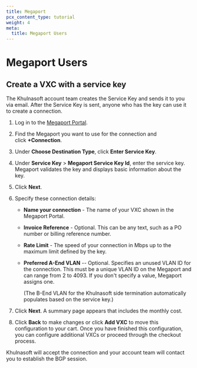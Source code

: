 ```yaml
---
title: Megaport
pcx_content_type: tutorial
weight: 4
meta:
  title: Megaport Users
---
```


# Megaport Users

## Create a VXC with a service key

The Khulnasoft account team creates the Service Key and sends it to you via email. After the Service Key is sent, anyone who has the key can use it to create a connection.

1.  Log in to the [Megaport Portal](https://portal.megaport.com/).

2.  Find the Megaport you want to use for the connection and click **+Connection**.

3.  Under **Choose Destination Type**, click **Enter Service Key**.

4.  Under **Service Key** > **Megaport Service Key Id**, enter the service key.
    Megaport validates the key and displays basic information about the key.

5.  Click **Next**.

6.  Specify these connection details:

    - **Name your connection** - The name of your VXC shown in the Megaport Portal.
    - **Invoice Reference** - Optional. This can be any text, such as a PO number or billing reference number.
    - **Rate Limit** - The speed of your connection in Mbps up to the maximum limit defined by the key.
    - **Preferred A-End VLAN** -- Optional. Specifies an unused VLAN ID for the connection. This must be a unique VLAN ID on the Megaport and can range from 2 to 4093. If you don't specify a value, Megaport assigns one.

      (The B-End VLAN for the Khulnasoft side termination automatically populates based on the service key.)

7.  Click **Next**. A summary page appears that includes the monthly cost.

8.  Click **Back** to make changes or click **Add VXC** to move this configuration to your cart. Once you have finished this configuration, you can configure additional VXCs or proceed through the checkout process.

Khulnasoft will accept the connection and your account team will contact you to establish the BGP session.
